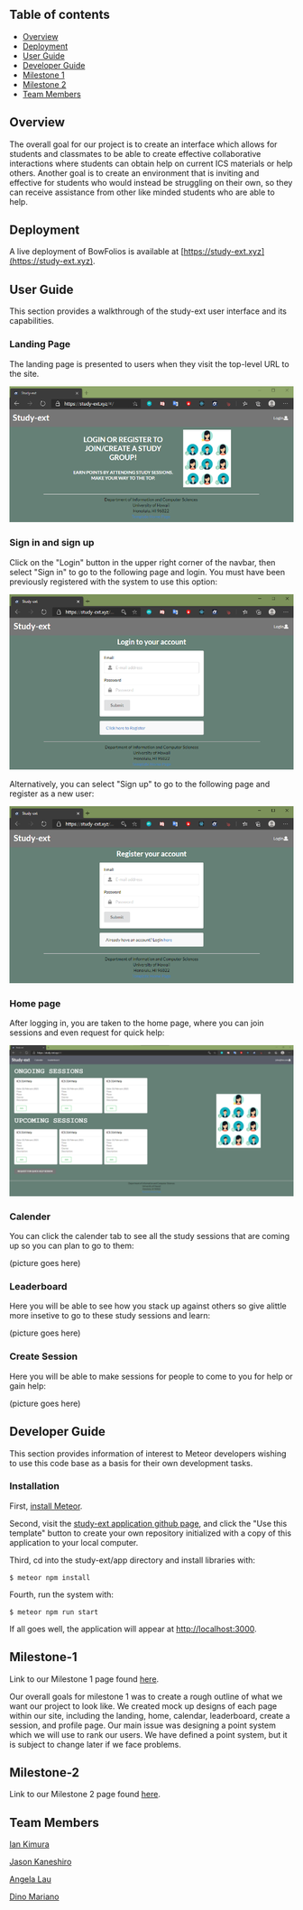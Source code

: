 ## Table of contents

* [Overview](#overview)
* [Deployment](#deployment)
* [User Guide](#user-guide)
* [Developer Guide](#developer-guide)
* [Milestone 1](#milestone-1)
* [Milestone 2](#milestone-2)
* [Team Members](#team-members)

## Overview
The overall goal for our project is to create an interface which allows for students and classmates to be able to create effective collaborative interactions where students can obtain help on current ICS materials or help others. Another goal is to create an environment that is inviting and effective for students who would instead be struggling on their own, so they can receive assistance from other like minded students who are able to help. 

## Deployment

A live deployment of BowFolios is available at [https://study-ext.xyz](https://study-ext.xyz).

## User Guide

This section provides a walkthrough of the study-ext user interface and its capabilities.

### Landing Page

The landing page is presented to users when they visit the top-level URL to the site.

<img src="doc/domain.png">

### Sign in and sign up

Click on the "Login" button in the upper right corner of the navbar, then select "Sign in" to go to the following page and login. You must have been previously registered with the system to use this option:

<img src="doc/sign-in.png">

Alternatively, you can select "Sign up" to go to the following page and register as a new user:

<img src="doc/sign-up.png">

### Home page

After logging in, you are taken to the home page, where you can join sessions and even request for quick help:

<img src="doc/home-page.png">

### Calender

You can click the calender tab to see all the study sessions that are coming up so you can plan to go to them:

(picture goes here)

### Leaderboard

Here you will be able to see how you stack up against others so give alittle more insetive to go to these study sessions and learn:

(picture goes here)

### Create Session

Here you will be able to make sessions for people to come to you for help or gain help:

(picture goes here)

## Developer Guide

This section provides information of interest to Meteor developers wishing to use this code base as a basis for their own development tasks.

### Installation

First, [install Meteor](https://www.meteor.com/install).

Second, visit the [study-ext application github page](https://github.com/study-ext/study-ext), and click the "Use this template" button to create your own repository initialized with a copy of this application to your local computer.

Third, cd into the study-ext/app directory and install libraries with:

```
$ meteor npm install
```

Fourth, run the system with:

```
$ meteor npm run start
```

If all goes well, the application will appear at [http://localhost:3000](http://localhost:3000).

## Milestone-1
Link to our Milestone 1 page found [here](https://github.com/Study-ext/study-ext/projects/1). 

Our overall goals for milestone 1 was to create a rough outline of what we want our project to look like. We created mock up designs of each page within our site, including the landing, home, calendar, leaderboard, create a session, and profile page. Our main issue was designing a point system which we will use to rank our users. We have defined a point system, but it is subject to change later if we face problems. 

## Milestone-2
Link to our Milestone 2 page found [here](https://github.com/Study-ext/study-ext/projects/3?add_cards_query=is%3Aopen). 


## Team Members
[Ian Kimura](https://ian-kimura.github.io/)

[Jason Kaneshiro](https://jasonkaneshiro.github.io/)

[Angela Lau](https://angcylau.github.io/)

[Dino Mariano](https://d1lm.github.io/)
